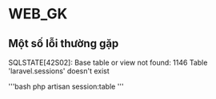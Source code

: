 # WEB_GK
## Một số lỗi thường gặp

SQLSTATE[42S02]: Base table or view not found: 1146 Table 'laravel.sessions' doesn't exist

'''bash
php artisan session:table
'''
